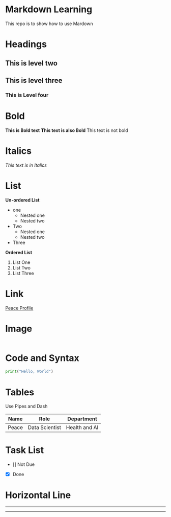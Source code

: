 # Markdown Learning
This repo is to show how to use Mardown

# Headings
## This is level two
## This is level three
### This is Level four

# Bold
**This is Bold text**
__This text is also Bold__
This text is not bold

# Italics
_This text is in Italics_

# List
**Un-ordered List**
- one
  - Nested one
  - Nested two
- Two
  - Nested one
  - Nested two
- Three

**Ordered List**
1. List One
2. List Two
3. List Three

# Link
[Peace Profile](https://github.com/johnogheneropeace)

# Image
![]()

# Code and Syntax
```python
print("Hello, World")
```

# Tables
Use Pipes and Dash

| Name    |Role    | Department |
|---------|--------|------------|
|Peace    |Data Scientist|Health and AI|

# Task List
- [] Not Due
- [x] Done

# Horizontal Line
___
***
